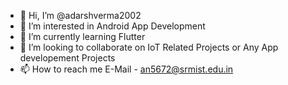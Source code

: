 - 👋 Hi, I’m @adarshverma2002
- 👀 I’m interested in Android App Development
- 🌱 I’m currently learning Flutter
- 💞️ I’m looking to collaborate on IoT Related Projects or Any App developement Projects
- 📫 How to reach me E-Mail - an5672@srmist.edu.in

<!---
adarshverma2002/adarshverma2002 is a ✨ special ✨ repository because its `README.md` (this file) appears on your GitHub profile.
You can click the Preview link to take a look at your changes.
--->
